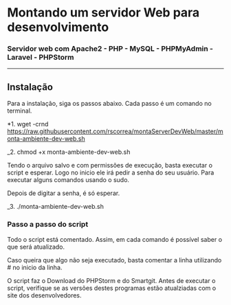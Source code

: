 # Montando um servidor Web para desenvolvimento

### Servidor web com Apache2 - PHP - MySQL - PHPMyAdmin - Laravel - PHPStorm

***

## Instalação

Para a instalação, siga os passos abaixo. Cada passo é um comando no terminal.

*1. wget -crnd https://raw.githubusercontent.com/rscorrea/montaServerDevWeb/master/monta-ambiente-dev-web.sh

_2. chmod +x monta-ambiente-dev-web.sh

Tendo o arquivo salvo e com permissões de execução, basta executar o script e esperar. Logo no inicio ele irá pedir a senha do seu usuário. Para executar alguns comandos usando o sudo.

Depois de digitar a senha, é só esperar.

_3. ./monta-ambiente-dev-web.sh

### Passo a passo do script

Todo o script está comentado. Assim, em cada comando é possível saber o que será atualizado.

Caso queira que algo não seja executado, basta comentar a linha utilizando \# no inicio da linha.

O script faz o Download do PHPStorm e do Smartgit. Antes de executar o script, verifique se as versões destes programas estão atualziadas com o site dos desenvolvedores.